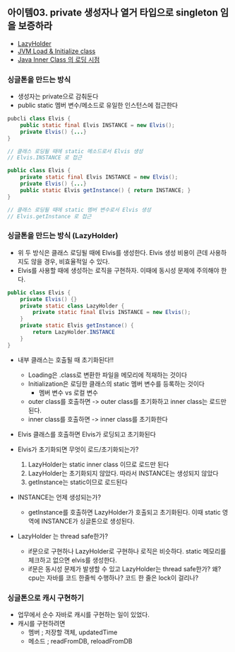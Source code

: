 ## 아이템03. private 생성자나 열거 타입으로 singleton 임을 보증하라

- [LazyHolder](https://limkydev.tistory.com/67)
- [JVM Load & Initialize class](https://javarevisited.blogspot.com/2012/07/when-class-loading-initialization-java-example.html#axzz7gzb76iIK)
- [Java Inner Class 의 로딩 시점](https://kdhyo98.tistory.com/70)


### 싱글톤을 만드는 방식

- 생성자는 private으로 감춰둔다
- public static 멤버 변수/메소드로 유일한 인스턴스에 접근한다

```java
pubcli class Elvis {
    public static final Elvis INSTANCE = new Elvis();
    private Elvis() {...}
}

// 클래스 로딩될 때에 static 메소드로서 Elvis 생성
// Elvis.INSTANCE 로 접근
```

```java
public class Elvis {
    private static final Elvis INSTANCE = new Elvis();
    private Elvis() {...}
    public static Elvis getInstance() { return INSTANCE; }
}

// 클래스 로딩될 때에 static 멤버 변수로서 Elvis 생성
// Elvis.getInstance 로 접근
```

### 싱글톤을 만드는 방식 (LazyHolder)
- 위 두 방식은 클래스 로딩될 때에 Elvis를 생성한다. Elvis 생성 비용이 큰데 사용하지도 않을 경우, 비효율적일 수 있다.
- Elvis를 사용할 때에 생성하는 로직을 구현하자. 이때에 동시성 문제에 주의해야 한다.

```java
public class Elvis {
    private Elvis() {}
    private static class LazyHolder {
        private static final Elvis INSTANCE = new Elvis();
    }
    private static Elvis getInstance() {
        return LazyHolder.INSTANCE
    }
}
```
- 내부 클래스는 호출될 때 초기화된다!!
    - Loading은 .class로 변환한 파일을 메모리에 적재하는 것이다
    - Initialization은 로딩한 클래스의 static 멤버 변수를 등록하는 것이다
        - 멤버 변수 vs 로컬 변수
    - outer class를 호출하면 -> outer class를 초기화하고 inner class는 로드만 된다.
    - inner class를 호출하면 -> inner class를 초기화한다


- Elvis 클래스를 호출하면 Elvis가 로딩되고 초기화된다
- Elvis가 초기화되면 무엇이 로드/초기화되는가?
    1) LazyHolder는 static inner class 이므로 로드만 된다
    2) LazyHolder는 초기화되지 않았다. 따라서 INSTANCE는 생성되지 않았다
    3) getInstance는 static이므로 로드된다
- INSTANCE는 언제 생성되는가?
    - getInstance를 호출하면 LazyHolder가 호출되고 초기화된다. 이때 static 영역에 INSTANCE가 싱글톤으로 생성된다.
- LazyHolder 는 thread safe한가?
    - if문으로 구현하나 LazyHolder로 구현하나 로직은 비슷하다. static 메모리를 체크하고 없으면 elvis를 생성한다.
    - if문은 동시성 문제가 발생할 수 있고 LazyHolder는 thread safe한가? 왜? cpu는 자바를 코드 한줄씩 수행하나? 코드 한 줄은 lock이 걸리나?


### 싱글톤으로 캐시 구현하기

- 업무에서 순수 자바로 캐시를 구현하는 일이 있었다.
- 캐시를 구현하려면
    - 멤버 ; 저장할 객체, updatedTime
    - 메소드 ; readFromDB, reloadFromDB
